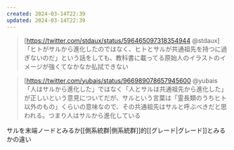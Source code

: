 ```yaml
---
created: 2024-03-14T22:39
updated: 2024-03-14T22:39
---
```


> [https://twitter.com/stdaux/status/596465097318354944 @stdaux]
> 「ヒトがサルから進化したのではなく、ヒトとサルが共通祖先を持つに過ぎないのだ」という話をしても、教科書に載ってる原始人のイラストのイメージが強くてなかなか払拭できない

> [https://twitter.com/yubais/status/966989078657945600 @yubais
> 「人はサルから進化した」ではなく「人とサルは共通祖先から進化した」が正しいという意見についてだが、サルという言葉は「霊長類のうちヒト以外のもの」くらいの意味なので、その共通祖先はサルと呼ぶべきだと思われる。つまり人はサルから進化している

サルを末端ノードとみるか[[側系統群|側系統群]]的[[グレード|グレード]]とみるかの違い
 

